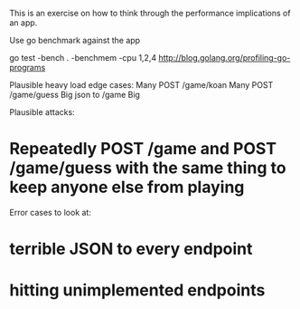 This is an exercise on how to think through the performance implications of an app. 

Use go benchmark against the app

go test -bench . -benchmem -cpu 1,2,4
http://blog.golang.org/profiling-go-programs

Plausible heavy load edge cases:
Many POST /game/koan
Many POST /game/guess
Big json to /game
Big

Plausible attacks:
# Repeatedly POST /game and POST /game/guess with the same thing to keep anyone else from playing


Error cases to look at:
# terrible JSON to every endpoint
# hitting unimplemented endpoints
